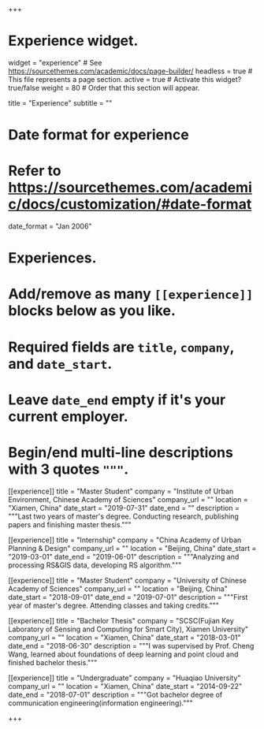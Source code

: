 +++
# Experience widget.
widget = "experience"  # See https://sourcethemes.com/academic/docs/page-builder/
headless = true  # This file represents a page section.
active = true  # Activate this widget? true/false
weight = 80  # Order that this section will appear.

title = "Experience"
subtitle = ""

# Date format for experience
#   Refer to https://sourcethemes.com/academic/docs/customization/#date-format
date_format = "Jan 2006"

# Experiences.
#   Add/remove as many `[[experience]]` blocks below as you like.
#   Required fields are `title`, `company`, and `date_start`.
#   Leave `date_end` empty if it's your current employer.
#   Begin/end multi-line descriptions with 3 quotes `"""`.
[[experience]]
  title = "Master Student"
  company = "Institute of Urban Environment, Chinese Academy of Sciences"
  company_url = ""
  location = "Xiamen, China"
  date_start = "2019-07-31"
  date_end = ""
  description = """Last two years of master's degree. Conducting research, publishing papers and finishing master thesis."""

[[experience]]
  title = "Internship"
  company = "China Academy of Urban Planning & Design"
  company_url = ""
  location = "Beijing, China"
  date_start = "2019-03-01"
  date_end = "2019-06-01"
  description = """Analyzing and processing RS&GIS data, developing RS algorithm."""

[[experience]]
  title = "Master Student"
  company = "University of Chinese Academy of Sciences"
  company_url = ""
  location = "Beijing, China"
  date_start = "2018-09-01"
  date_end = "2019-07-01"
  description = """First year of master's degree. Attending classes and taking credits."""

[[experience]]
  title = "Bachelor Thesis"
  company = "SCSC(Fujian Key Laboratory of Sensing and Computing for Smart City), Xiamen University"
  company_url = ""
  location = "Xiamen, China"
  date_start = "2018-03-01"
  date_end = "2018-06-30"
  description = """I was supervised by Prof. Cheng Wang, learned about foundations of deep learning and point cloud and finished bachelor thesis."""

[[experience]]
  title = "Undergraduate"
  company = "Huaqiao University"
  company_url = ""
  location = "Xiamen, China"
  date_start = "2014-09-22"
  date_end = "2018-07-01"
  description = """Got bachelor degree of communication engineering(information engineering)."""

+++
